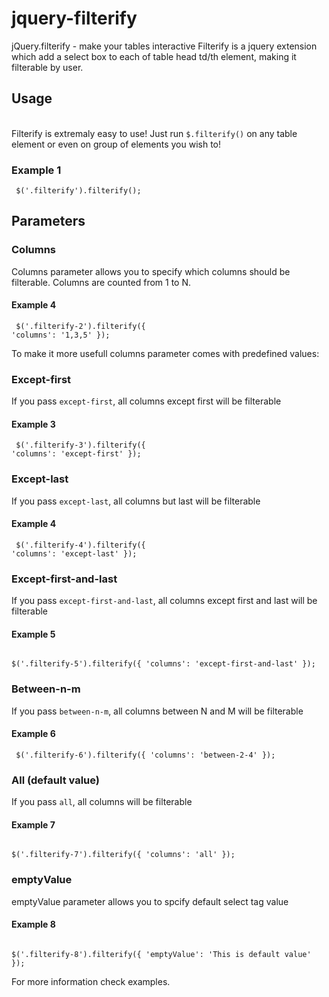 jquery-filterify
================

jQuery.filterify - make your tables interactive
Filterify is a jquery extension which add a select box to each of table head td/th element, making it filterable by user.
		<h2>Usage</h2>	
		Filterify is extremaly easy to use! Just run <code>$.filterify()</code> on any table element or even on group of elements you wish to!
		<h3>Example 1</h3>
		<code>
			$('.filterify').filterify();
		</code>
		<h2>
		Parameters
		</h2>
		<h3>Columns</h3>
		<p>Columns parameter allows you to specify which columns should be filterable. Columns are counted from 1 to N.</p>
		<h4>Example 4</h4>
		<code>
			$('.filterify-2').filterify({
				'columns': '1,3,5'
			});
		</code>
		<p>To make it more usefull columns parameter comes with predefined values:</p>
		<h3>Except-first</h3>
		<p>If you pass <code>except-first</code>, all columns except first will be filterable</p>
		<h4>Example 3</h4>
		<code>
			$('.filterify-3').filterify({
				'columns': 'except-first'
			});
		</code>
		<h3>Except-last</h3>
		<p>If you pass <code>except-last</code>, all columns but last will be filterable</p>
		<h4>Example 4</h4>
		<code>
			$('.filterify-4').filterify({
				'columns': 'except-last'
			});
		</code>
		<h3>Except-first-and-last</h3>
		<p>If you pass <code>except-first-and-last</code>, all columns except first and last will be filterable</p>
		<h4>Example 5</h4>
		<code>
			$('.filterify-5').filterify({
				'columns': 'except-first-and-last'
			});
		</code>
		<h3>Between-n-m</h3>
		<p>If you pass <code>between-n-m</code>, all columns between N and M will be filterable</p>
		<h4>Example 6</h4>
		<code>
			$('.filterify-6').filterify({
				'columns': 'between-2-4'
			});
		</code>
		<h3>All (default value)</h3>
		<p>If you pass <code>all</code>, all columns will be filterable</p>
		<h4>Example 7</h4>
		<code>
			$('.filterify-7').filterify({
				'columns': 'all'
			});
		</code>
		<h3>emptyValue</h3>
		<p>emptyValue parameter allows you to spcify default select tag value</p>
		<h4>Example 8</h4>
		<code>
			$('.filterify-8').filterify({
				'emptyValue': 'This is default value'
			});
		</code>
	 <p>For more information check examples.</p>
